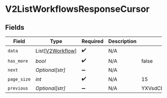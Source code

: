 # V2ListWorkflowsResponseCursor


## Fields

| Field                                                 | Type                                                  | Required                                              | Description                                           | Example                                               |
| ----------------------------------------------------- | ----------------------------------------------------- | ----------------------------------------------------- | ----------------------------------------------------- | ----------------------------------------------------- |
| `data`                                                | List[[V2Workflow](../../models/shared/v2workflow.md)] | :heavy_check_mark:                                    | N/A                                                   |                                                       |
| `has_more`                                            | *bool*                                                | :heavy_check_mark:                                    | N/A                                                   | false                                                 |
| `next`                                                | *Optional[str]*                                       | :heavy_minus_sign:                                    | N/A                                                   |                                                       |
| `page_size`                                           | *int*                                                 | :heavy_check_mark:                                    | N/A                                                   | 15                                                    |
| `previous`                                            | *Optional[str]*                                       | :heavy_minus_sign:                                    | N/A                                                   | YXVsdCBhbmQgYSBtYXhpbXVtIG1heF9yZXN1bHRzLol=          |